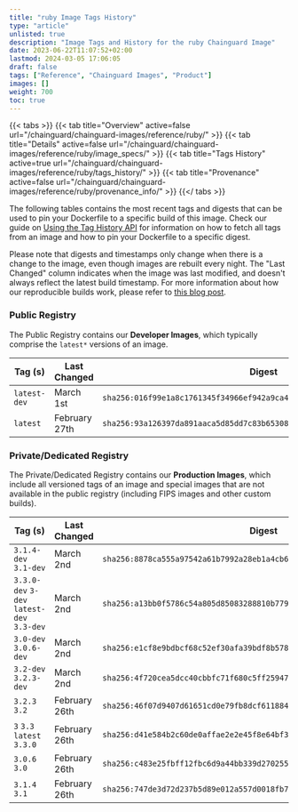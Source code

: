 ```yaml
---
title: "ruby Image Tags History"
type: "article"
unlisted: true
description: "Image Tags and History for the ruby Chainguard Image"
date: 2023-06-22T11:07:52+02:00
lastmod: 2024-03-05 17:06:05
draft: false
tags: ["Reference", "Chainguard Images", "Product"]
images: []
weight: 700
toc: true
---
```


{{< tabs >}}
{{< tab title="Overview" active=false url="/chainguard/chainguard-images/reference/ruby/" >}}
{{< tab title="Details" active=false url="/chainguard/chainguard-images/reference/ruby/image_specs/" >}}
{{< tab title="Tags History" active=true url="/chainguard/chainguard-images/reference/ruby/tags_history/" >}}
{{< tab title="Provenance" active=false url="/chainguard/chainguard-images/reference/ruby/provenance_info/" >}}
{{</ tabs >}}

The following tables contains the most recent tags and digests that can be used to pin your Dockerfile to a specific build of this image. Check our guide on [Using the Tag History API](/chainguard/chainguard-images/using-the-tag-history-api/) for information on how to fetch all tags from an image and how to pin your Dockerfile to a specific digest.

Please note that digests and timestamps only change when there is a change to the image, even though images are rebuilt every night. The "Last Changed" column indicates when the image was last modified, and doesn't always reflect the latest build timestamp. For more information about how our reproducible builds work, please refer to [this blog post](https://www.chainguard.dev/unchained/reproducing-chainguards-reproducible-image-builds).

### Public Registry
The Public Registry contains our **Developer Images**, which typically comprise the `latest*` versions of an image.

| Tag (s)       | Last Changed  | Digest                                                                    |
|---------------|---------------|---------------------------------------------------------------------------|
|  `latest-dev` | March 1st     | `sha256:016f99e1a8c1761345f34966ef942a9ca4ca902f6ad2fc1f0416ac2e3aeb44b7` |
|  `latest`     | February 27th | `sha256:93a126397da891aaca5d85dd7c83b65308fd0f06a3beced83443f2d96eee47b4` |


### Private/Dedicated Registry
The Private/Dedicated Registry contains our **Production Images**, which include all versioned tags of an image and special images that are not available in the public registry (including FIPS images and other custom builds).

| Tag (s)                                     | Last Changed  | Digest                                                                    |
|---------------------------------------------|---------------|---------------------------------------------------------------------------|
|  `3.1.4-dev` `3.1-dev`                      | March 2nd     | `sha256:8878ca555a97542a61b7992a28eb1a4cb67c841f948f56e9620a441c9e1b9552` |
|  `3.3.0-dev` `3-dev` `latest-dev` `3.3-dev` | March 2nd     | `sha256:a13bb0f5786c54a805d85083288810b7797304a015ffb8df650e4b76966e15f9` |
|  `3.0-dev` `3.0.6-dev`                      | March 2nd     | `sha256:e1cf8e9bdbcf68c52ef30afa39bdf8b578de61df6eb78e02f056af83dad82dcf` |
|  `3.2-dev` `3.2.3-dev`                      | March 2nd     | `sha256:4f720cea5dcc40cbbfc71f680c5ff25947602d02046e1fe71ece6143c387f279` |
|  `3.2.3` `3.2`                              | February 26th | `sha256:46f07d9407d61651cd0e79fb8dcf61188464e74da9069915013a62302371baa0` |
|  `3` `3.3` `latest` `3.3.0`                 | February 26th | `sha256:d41e584b2c60de0affae2e2e45f8e64bf3e764266d4a10be1a109095941fec83` |
|  `3.0.6` `3.0`                              | February 26th | `sha256:c483e25fbff12fbc6d9a44bb339d2702551a2e0159b4409e917db20678276bfb` |
|  `3.1.4` `3.1`                              | February 26th | `sha256:747de3d72d237b5d89e012a557d0018fb78feeacde5b0a6d5eb51710a41086f6` |

